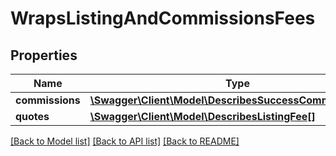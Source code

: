 # WrapsListingAndCommissionsFees

## Properties
Name | Type | Description | Notes
------------ | ------------- | ------------- | -------------
**commissions** | [**\Swagger\Client\Model\DescribesSuccessCommissionFee[]**](DescribesSuccessCommissionFee.md) |  | 
**quotes** | [**\Swagger\Client\Model\DescribesListingFee[]**](DescribesListingFee.md) |  | 

[[Back to Model list]](../../README.md#documentation-for-models) [[Back to API list]](../../README.md#documentation-for-api-endpoints) [[Back to README]](../../README.md)

